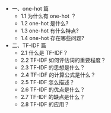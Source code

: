 - 一、one-hot 篇
    - 1.1 为什么有 one-hot ？
    - 1.2 one-hot 是什么?
    - 1.3 one-hot 有什么特点?
    - 1.4 one-hot 存在哪些问题?
- 二、TF-IDF 篇
    - 2.1 什么是 TF-IDF？
    - 2.2 TF-IDF 如何评估词的重要程度？
    - 2.3 TF-IDF 的思想是什么？
    - 2.4 TF-IDF 的计算公式是什么？
    - 2.5 TF-IDF 怎么描述？
    - 2.6 TF-IDF 的优点是什么？
    - 2.7 TF-IDF 的缺点是什么？
    - 2.8 TF-IDF 的应用？